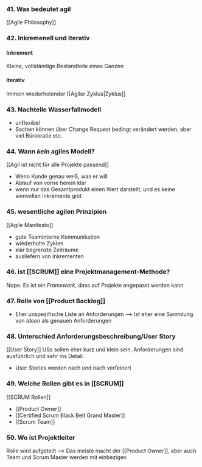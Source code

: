 
### 41. Was bedeutet agil
[[Agile Philosophy]]


### 42. Inkremenell und Iterativ
#### Inkrement
Kleine, vollständige Bestandteile eines Ganzen

#### iterativ
Immerr wiederholender [[Agiler Zyklus|Zyklus]]

### 43. Nachteile Wasserfallmodell
- unflexibel
- Sachen können über Change Request bedingt verändert werden, aber viel Bürokratie etc.


### 44. Wann *kein* agiles Modell?
[[Agil ist nicht für alle Projekte passend]]
- Wenn Kunde genau weiß, was er will
- Ablauf von vorne herein klar
- wenn nur das Gesamtprodukt einen Wert darstellt, und es keine sinnvollen Inkremente gibt


### 45. wesentliche agilen Prinzipien
[[Agile Manifesto]]
- gute Teaminterne Kommunikation
- wiederholte Zyklen
- klar begrenzte Zeiträume
- ausliefern von Inkrementen

### 46. ist [[SCRUM]] eine Projektmanagement-Methode?
Nope.
Es ist ein _Framework_, dass auf Projekte angepasst werden kann

### 47. Rolle von [[Product Backlog]]
- Eher unspezifische Liste an Anforderungen
	--> Ist eher eine Sammlung von _Ideen_ als genauen Anforderungen

### 48. Unterschied Anforderungsbeschreibung/User Story
[[User Story]]
USs sollen eher kurz und klein sein, Anforderungen sind ausführlich und sehr ins Detail.
- User Stories werden nach und nach verfeinert

### 49. Welche Rollen gibt es in [[SCRUM]]
[[SCRUM Rollen]]
- [[Product Owner]]
- [[Certified Scrum Black Belt Grand Master]]
- [[Scrum Team]]

### 50. Wo ist Projektleiter 
Rolle wird aufgeteilt
--> Das meiste macht der [[Product Owner]], aber auch Team und Scrum Master werden mit einbezigen


